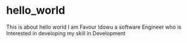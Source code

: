 # hello_world
This is about hello world
I am Favour Idowu a software Engineer who is Interested in developing my skill in Development
